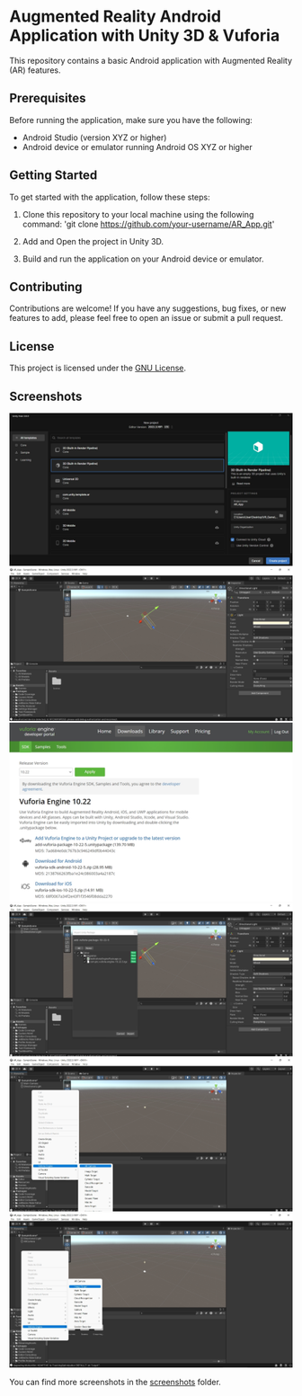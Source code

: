 # Augmented Reality Android Application with Unity 3D & Vuforia

This repository contains a basic Android application with Augmented Reality (AR) features.


## Prerequisites

Before running the application, make sure you have the following:

- Android Studio (version XYZ or higher)
- Android device or emulator running Android OS XYZ or higher

## Getting Started

To get started with the application, follow these steps:

1. Clone this repository to your local machine using the following command:
   'git clone https://github.com/your-username/AR_App.git'
   
3. Add and Open the project in Unity 3D.

4. Build and run the application on your Android device or emulator.

## Contributing

Contributions are welcome! If you have any suggestions, bug fixes, or new features to add, please feel free to open an issue or submit a pull request.

## License

This project is licensed under the [GNU License](LICENSE).

## Screenshots

![Screenshot 1](Screenshots/01.jpg)
![Screenshot 2](Screenshots/02.jpg)
![Screenshot 27](Screenshots/03.jpg)
![Screenshot 1](Screenshots/04.jpg)
![Screenshot 2](Screenshots/05.jpg)
![Screenshot 27](Screenshots/06.jpg)

You can find more screenshots in the [screenshots](screenshots) folder.
